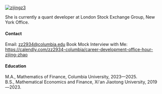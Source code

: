 

[![zijingz3](https://img.shields.io/badge/senli1073-github-blue?logo=github)](https://github.com/senli1073)

She is currently a quant developer at London Stock Exchange Group, New York Office.

#### Contact

Email: zz2934@columbia.edu
Book Mock Interview with Me: https://calendly.com/zz2934-columbia/career-development-office-hour-zijing-zhao

#### Education
M.A., Mathematics of Finance, Columbia University, 2023—2025.\
B.S., Mathematical Economics and Finance, Xi'an Jiaotong University, 2019—2023.



